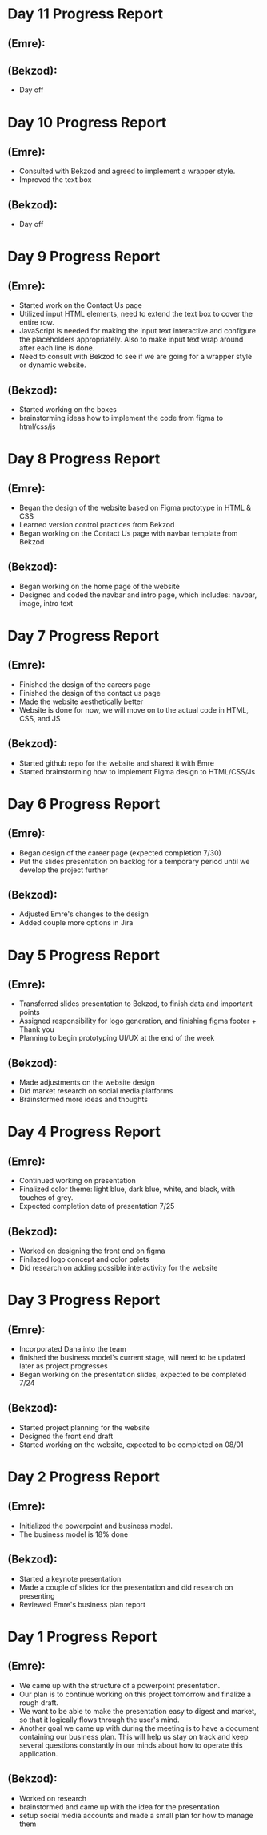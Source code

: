 # Day 11 Progress Report
## (Emre):

## (Bekzod):
- Day off

# Day 10 Progress Report
## (Emre):
- Consulted with Bekzod and agreed to implement a wrapper style.
- Improved the text box

## (Bekzod):
- Day off


# Day 9 Progress Report
## (Emre):
- Started work on the Contact Us page
- Utilized input HTML elements, need to extend the text box to cover the entire row.
- JavaScript is needed for making the input text interactive and configure the placeholders appropriately. Also to make input text wrap around after each line is done.
- Need to consult with Bekzod to see if we are going for a wrapper style or dynamic website.

## (Bekzod):
- Started working on the boxes
- brainstorming ideas how to implement the code from figma to html/css/js

# Day 8 Progress Report
## (Emre):
- Began the design of the website based on Figma prototype in HTML & CSS
- Learned version control practices from Bekzod
- Began working on the Contact Us page with navbar template from Bekzod

## (Bekzod):
- Began working on the home page of the website
- Designed and coded the navbar and intro page, which includes: navbar, image, intro text


# Day 7 Progress Report
## (Emre):
- Finished the design of the careers page
- Finished the design of the contact us page
- Made the website aesthetically better
- Website is done for now, we will move on to the actual code in HTML, CSS, and JS

## (Bekzod):
- Started github repo for the website and shared it with Emre
- Started brainstorming how to implement Figma design to HTML/CSS/Js

# Day 6 Progress Report
## (Emre):
- Began design of the career  page (expected completion 7/30)
- Put the slides presentation on backlog for a temporary period until we develop the project further

## (Bekzod):
- Adjusted Emre's changes to the design
- Added couple more options in Jira

# Day 5 Progress Report
## (Emre):
- Transferred slides presentation to Bekzod, to finish data and important points
- Assigned responsibility for logo generation, and finishing figma footer + Thank you
- Planning to begin prototyping UI/UX at the end of the week

## (Bekzod):
- Made adjustments on the website design
- Did market research on social media platforms
- Brainstormed more ideas and thoughts


# Day 4 Progress Report
## (Emre):
- Continued working on presentation
- Finalized color theme: light blue, dark blue, white, and black, with touches of grey.
- Expected completion date of presentation 7/25

## (Bekzod):
- Worked on designing the front end on figma
- Finilazed logo concept and color palets
- Did research on adding possible interactivity for the website

# Day 3 Progress Report
## (Emre):
- Incorporated Dana into the team
- finished the business model's current stage, will need to be updated later as project progresses
- Began working on the presentation slides, expected to be completed 7/24

## (Bekzod):
- Started project planning for the website
- Designed the front end draft
- Started working on the website, expected to be completed on 08/01

# Day 2 Progress Report 
## (Emre):
- Initialized the powerpoint and business model.
- The business model is 18% done

## (Bekzod):
- Started a keynote presentation
- Made a couple of slides for the presentation and did research on presenting
- Reviewed Emre's business plan report

# Day 1 Progress Report 
## (Emre):
- We came up with the structure of a powerpoint presentation.
- Our plan is to continue working on this project tomorrow and finalize a rough draft.
- We want to be able to make the presentation easy to digest and market, so that it logically flows through the user's mind.
- Another goal we came up with during the meeting is to have a document containing our business plan. This will help us stay on track and keep several
  questions constantly in our minds about how to operate this application.
  
## (Bekzod):
- Worked on research
- brainstormed and came up with the idea for the presentation
- setup social media accounts and made a small plan for how to manage them
